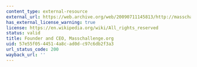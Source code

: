 ```yaml
---
content_type: external-resource
external_url: https://web.archive.org/web/20090711145813/http://masschallenge.org/team
has_external_license_warning: true
license: https://en.wikipedia.org/wiki/All_rights_reserved
status: valid
title: Founder and CEO, Masschallenge.org
uid: 57e55f05-4451-4a8c-ad0d-c97c6db2f3a3
url_status_code: 200
wayback_url: ''
---
```

